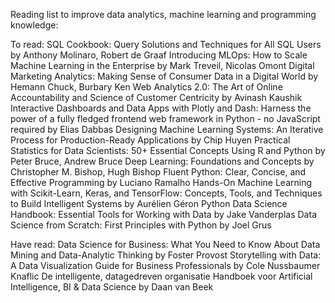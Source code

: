 Reading list to improve data analytics, machine learning and programming knowledge:

To read:
SQL Cookbook: Query Solutions and Techniques for All SQL Users by Anthony Molinaro, Robert de Graaf
Introducing MLOps: How to Scale Machine Learning in the Enterprise by Mark Treveil, Nicolas Omont 
Digital Marketing Analytics: Making Sense of Consumer Data in a Digital World by Hemann Chuck, Burbary Ken 
Web Analytics 2.0: The Art of Online Accountability and Science of Customer Centricity by Avinash Kaushik 
Interactive Dashboards and Data Apps with Plotly and Dash: Harness the power of a fully fledged frontend web framework in Python - no JavaScript required by Elias Dabbas 
Designing Machine Learning Systems: An Iterative Process for Production-Ready Applications by Chip Huyen
Practical Statistics for Data Scientists: 50+ Essential Concepts Using R and Python by Peter Bruce, Andrew Bruce 
Deep Learning: Foundations and Concepts by Christopher M. Bishop, Hugh Bishop 
Fluent Python: Clear, Concise, and Effective Programming by Luciano Ramalho 
Hands-On Machine Learning with Scikit-Learn, Keras, and TensorFlow: Concepts, Tools, and Techniques to Build Intelligent Systems by Aurélien Géron
Python Data Science Handbook: Essential Tools for Working with Data by Jake Vanderplas 
Data Science from Scratch: First Principles with Python by Joel Grus

Have read:
Data Science for Business: What You Need to Know About Data Mining and Data-Analytic Thinking by Foster Provost 
Storytelling with Data: A Data Visualization Guide for Business Professionals by Cole Nussbaumer Knaflic
De intelligente, datagedreven organisatie Handboek voor Artificial Intelligence, BI & Data Science by Daan van Beek
